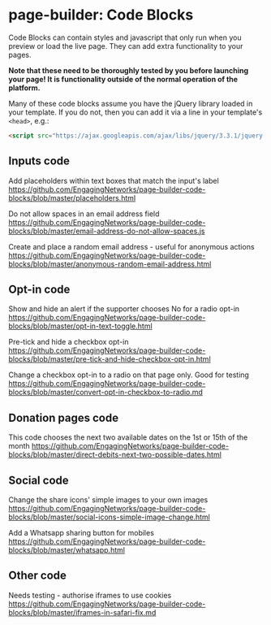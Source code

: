 # page-builder: Code Blocks

Code Blocks can contain styles and javascript that only run when you preview or load the live page. They can add extra functionality to your pages.

**Note that these need to be thoroughly tested by you before launching your page! It is functionality outside of the normal operation of the platform.**

Many of these code blocks assume you have the jQuery library loaded in your template. If you do not, then you can add it via a line in your template's `<head>`, e.g.:
  
```html
<script src="https://ajax.googleapis.com/ajax/libs/jquery/3.3.1/jquery.min.js"></script>
```

## Inputs code

Add placeholders within text boxes that match the input's label
https://github.com/EngagingNetworks/page-builder-code-blocks/blob/master/placeholders.html

Do not allow spaces in an email address field
https://github.com/EngagingNetworks/page-builder-code-blocks/blob/master/email-address-do-not-allow-spaces.js

Create and place a random email address - useful for anonymous actions
https://github.com/EngagingNetworks/page-builder-code-blocks/blob/master/anonymous-random-email-address.html

## Opt-in code

Show and hide an alert if the supporter chooses No for a radio opt-in
https://github.com/EngagingNetworks/page-builder-code-blocks/blob/master/opt-in-text-toggle.html

Pre-tick and hide a checkbox opt-in
https://github.com/EngagingNetworks/page-builder-code-blocks/blob/master/pre-tick-and-hide-checkbox-opt-in.html

Change a checkbox opt-in to a radio on that page only. Good for testing
https://github.com/EngagingNetworks/page-builder-code-blocks/blob/master/convert-opt-in-checkbox-to-radio.md

## Donation pages code

This code chooses the next two available dates on the 1st or 15th of the month
https://github.com/EngagingNetworks/page-builder-code-blocks/blob/master/direct-debits-next-two-possible-dates.html

## Social code

Change the share icons' simple images to your own images
https://github.com/EngagingNetworks/page-builder-code-blocks/blob/master/social-icons-simple-image-change.html

Add a Whatsapp sharing button for mobiles
https://github.com/EngagingNetworks/page-builder-code-blocks/blob/master/whatsapp.html

## Other code
Needs testing - authorise iframes to use cookies
https://github.com/EngagingNetworks/page-builder-code-blocks/blob/master/iframes-in-safari-fix.md
